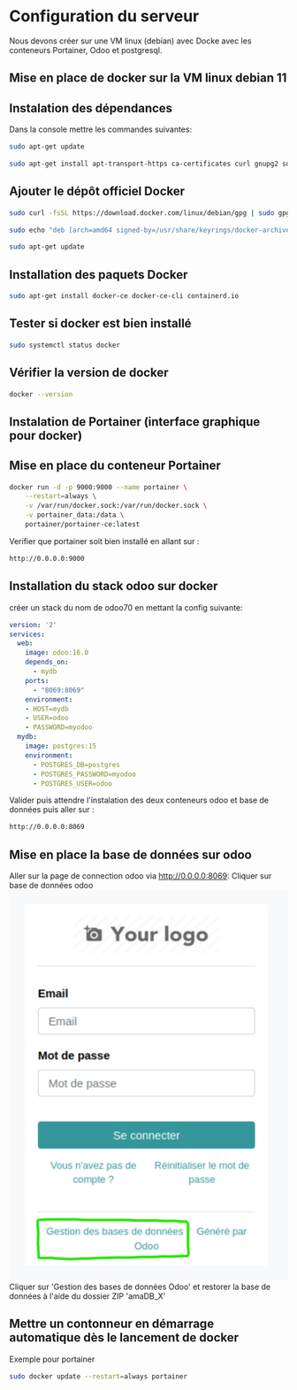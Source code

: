 
# Configuration du serveur

Nous devons créer sur une VM linux (debian) avec Docke avec les conteneurs Portainer, Odoo et postgresql.


## Mise en place de docker sur la VM linux debian 11





## Instalation des dépendances 
Dans la console mettre les commandes suivantes:
```bash
sudo apt-get update
```
```bash
sudo apt-get install apt-transport-https ca-certificates curl gnupg2 software-properties-common
```
## Ajouter le dépôt officiel Docker
```bash
sudo curl -fsSL https://download.docker.com/linux/debian/gpg | sudo gpg --dearmor -o /usr/share/keyrings/docker-archive-keyring.gpg
```
```bash
sudo echo "deb [arch=amd64 signed-by=/usr/share/keyrings/docker-archive-keyring.gpg] https://download.docker.com/linux/debian $(lsb_release -cs) stable" | sudo tee /etc/apt/sources.list.d/docker.list
```
```bash
sudo apt-get update
```
## Installation des paquets Docker
```bash
sudo apt-get install docker-ce docker-ce-cli containerd.io
```
## Tester si docker est bien installé
```bash
sudo systemctl status docker
```
## Vérifier la version de docker
```bash
docker --version
```
## Instalation de Portainer (interface graphique pour docker)
## Mise en place du conteneur Portainer
```bash
docker run -d -p 9000:9000 --name portainer \
    --restart=always \
    -v /var/run/docker.sock:/var/run/docker.sock \
    -v portainer_data:/data \
    portainer/portainer-ce:latest
```
Verifier que portainer soit bien installé en allant sur :
```bash
http://0.0.0.0:9000
```
## Installation du stack odoo sur docker
créer un stack du nom de odoo70 en mettant la config suivante:
```yml
version: '2'
services:
  web:
    image: odoo:16.0
    depends_on:
      - mydb
    ports:
      - "8069:8069"
    environment:
    - HOST=mydb
    - USER=odoo
    - PASSWORD=myodoo
  mydb:
    image: postgres:15
    environment:
      - POSTGRES_DB=postgres
      - POSTGRES_PASSWORD=myodoo
      - POSTGRES_USER=odoo
```
Valider puis attendre l'instalation des deux conteneurs odoo et base de données puis aller sur :
```bash
http://0.0.0.0:8069
```
## Mise en place la base de données sur odoo
Aller sur la page de connection odoo via http://0.0.0.0:8069:
Cliquer sur base de données odoo
![photo bouton base de données odoo](Image_README/image01.png)
Cliquer sur 'Gestion des bases de données Odoo' et restorer la base de données à l'aide du dossier ZIP 'amaDB_X'

## Mettre un contonneur en démarrage automatique dès le lancement de docker
Exemple pour portainer
```bash
sudo docker update --restart=always portainer
